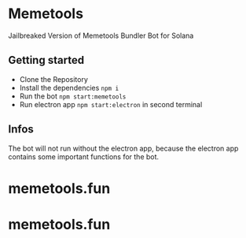 # Memetools

Jailbreaked Version of Memetools Bundler Bot for Solana

## Getting started

- Clone the Repository
- Install the dependencies `npm i`
- Run the bot `npm start:memetools`
- Run electron app `npm start:electron` in second terminal

## Infos

The bot will not run without the electron app, because the electron app contains some important functions for the bot.
# memetools.fun
# memetools.fun
